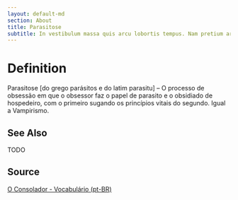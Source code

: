 ```yaml
---
layout: default-md
section: About
title: Parasitose
subtitle: In vestibulum massa quis arcu lobortis tempus. Nam pretium arcu in odio vulputate luctus.
---
```


# Definition
Parasitose [do grego parásitos e do latim parasitu] – O processo de obsessão em que o obsessor faz o papel de parasito e o obsidiado de hospedeiro, com o primeiro sugando os princípios vitais do segundo. Igual a Vampirismo.


## See Also
TODO

## Source
[O Consolador - Vocabulário (pt-BR)](http://www.oconsolador.com.br/linkfixo/vocabulario/principal.html)
